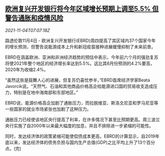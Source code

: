 <!--1636011062000-->
[欧洲复兴开发银行将今年区域增长预期上调至5.5% 但警告通胀和疫情风险](https://cn.reuters.com/article/ebrd-growth-forecast-1104-thur-idCNKBS2HP0MJ)
------

<div><i>2021-11-04T07:07:18Z</i></div><p>路透伦敦11月4日 - 欧洲复兴开发银行(EBRD)周四提高了其区域内37个国家今年的增长预测，但警告说能源成本上升和新冠疫苗接种进展缓慢抑制了未来前景。</p><p>EBRD在涵盖欧洲、亚洲和非洲经济趋势的预估中表示，今年前六个月的强劲复苏将使2021年整个地区的经济增长率达到5.5%。这比其6月份预测的4.2%要高，2020年为收缩2.4%。</p><p>“虽然这些是鼓舞人心的进展，但复苏仍喜忧参半，”EBRD首席经济学家Beata Javorcik说。“天然气、石油和其他商品价格高企给能源进口国的贸易收支造成压力，特别是在地中海南部和东部地区。”</p><p>EBRD说，能源价格高企加剧了通胀压力，而拉脱维亚、斯洛文尼亚和罗马尼亚等一些国家的就业市场紧张也加剧了这种压力。</p><p>通胀压力已经使该地区央行提高了利率，在许多情况下甚至比预期更高。周三波兰央行实施了自2000年以来最大幅度的加息，并且不排除进一步紧缩的可能性。</p><p>同时，发达经济体的政策紧缩可能使偿债成本更高，EBRD的计算显示，自2019年底以来，发达经济体的债务负担与国内生产总值(GDP)之比平均上升了13个百分点。(完)</p>
